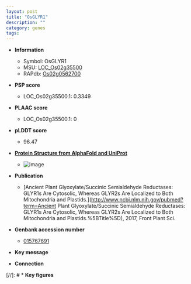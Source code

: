 ```yaml
---
layout: post
title: "OsGLYR1"
description: ""
category: genes
tags: 
---
```


* **Information**  
    + Symbol: OsGLYR1  
    + MSU: [LOC_Os02g35500](http://rice.plantbiology.msu.edu/cgi-bin/ORF_infopage.cgi?orf=LOC_Os02g35500)  
    + RAPdb: [Os02g0562700](http://rapdb.dna.affrc.go.jp/viewer/gbrowse_details/irgsp1?name=Os02g0562700)  

* **PSP score**  
    + LOC_Os02g35500.1: 0.3349 

* **PLAAC score**  
    + LOC_Os02g35500.1: 0 

* **pLDDT score**
    + 96.47

* **[Protein Structure from AlphaFold and UniProt](https://www.uniprot.org/uniprotkb/Q84VC8/entry#structure)**
    + ![image](https://ricepsp.github.io/images/Q8/AF-Q84VC8-F1.png)

* **Publication**  
    + [Ancient Plant Glyoxylate/Succinic Semialdehyde Reductases: GLYR1s Are Cytosolic, Whereas GLYR2s Are Localized to Both Mitochondria and Plastids.](http://www.ncbi.nlm.nih.gov/pubmed?term=Ancient Plant Glyoxylate/Succinic Semialdehyde Reductases: GLYR1s Are Cytosolic, Whereas GLYR2s Are Localized to Both Mitochondria and Plastids.%5BTitle%5D), 2017, Front Plant Sci.

* **Genbank accession number**  
    + [015767691](http://www.ncbi.nlm.nih.gov/nuccore/015767691)

* **Key message**  

* **Connection**  

[//]: # * **Key figures**  


